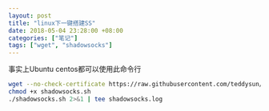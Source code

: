 ```yaml
---
layout: post
title: "linux下一键搭建SS"
date: 2018-05-04 23:28:00 +08:00
categories: ["笔记"]
tags: ["wget", "shadowsocks"]
---
```


事实上Ubuntu centos都可以使用此命令行

```bash
wget --no-check-certificate https://raw.githubusercontent.com/teddysun/shadowsocks_install/master/shadowsocks.sh
chmod +x shadowsocks.sh 
./shadowsocks.sh 2>&1 | tee shadowsocks.log
```